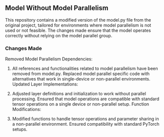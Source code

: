 ## Model Without Model Parallelism
This repository contains a modified version of the model.py file from the original project, tailored for environments where model parallelism is not used or not feasible. The changes made ensure that the model operates correctly without relying on the model parallel group.

### Changes Made
Removed Model Parallelism Dependencies:

1. All references and functionalities related to model parallelism have been removed from model.py.
Replaced model parallel specific code with alternatives that work in single-device or non-parallel environments.
Updated Layer Implementations:

2. Adjusted layer definitions and initialization to work without parallel processing.
Ensured that model operations are compatible with standard tensor operations on a single device or non-parallel setup.
Function Modifications:

3. Modified functions to handle tensor operations and parameter sharing in a non-parallel environment.
Ensured compatibility with standard PyTorch setups.
